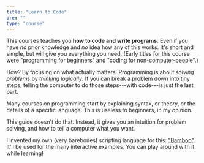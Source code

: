 ```yaml
---
title: "Learn to Code"
pre: ""
type: "course"
---
```


This courses teaches you **how to code and write programs**. Even if you have _no_ prior knowledge and _no_ idea how any of this works. It's short and simple, but will give you everything you need. (Early titles for this course were "programming for beginners" and "coding for non-computer-people".)

How? By focusing on what actually matters. Programming is about _solving problems_ by _thinking logically_. If you can break a problem down into tiny steps, telling the computer to do those steps---with code---is just the last part.

Many courses on programming start by explaining syntax, or theory, or the details of a specific language. This is useless to beginners, in my opinion.

This guide doesn't do that. Instead, it gives you an intuition for problem solving, and how to tell a computer what you want.

I invented my own (very barebones) scripting language for this: ["Bamboo"](https://github.com/pandaqi/pq-bamboo). It'll be used for the many interactive examples. You can play around with it while learning!